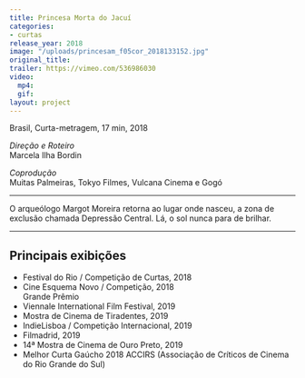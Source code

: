 ```yaml
---
title: Princesa Morta do Jacuí
categories:
- curtas
release_year: 2018
image: "/uploads/princesam_f05cor_2018133152.jpg"
original_title: 
trailer: https://vimeo.com/536986030
video:
  mp4: 
  gif: 
layout: project
---
```


Brasil, Curta-metragem, 17 min, 2018

_Direção e Roteiro_  
Marcela Ilha Bordin

_Coprodução_  
Muitas Palmeiras, Tokyo Filmes, Vulcana Cinema e Gogó

---

O arqueólogo Margot Moreira retorna ao lugar onde nasceu, a zona de exclusão chamada Depressão Central. Lá, o sol nunca para de brilhar.

---

## Principais exibições

- Festival do Rio / Competição de Curtas, 2018
- Cine Esquema Novo / Competição, 2018  
  Grande Prêmio
- Viennale International Film Festival, 2019
- Mostra de Cinema de Tiradentes, 2019
- IndieLisboa / Competição Internacional, 2019
- Filmadrid, 2019
- 14ª Mostra de Cinema de Ouro Preto, 2019
- Melhor Curta Gaúcho 2018 ACCIRS (Associação de Críticos de Cinema do Rio Grande do Sul)
